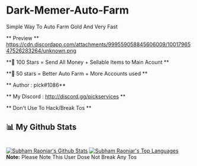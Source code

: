 # Dark-Memer-Auto-Farm
Simple Way To Auto Farm Gold And Very Fast

** Preview **
https://cdn.discordapp.com/attachments/999559058845606009/1001796547526283264/unknown.png

**🚀 100 Stars = Send All Money + Sellable Items to Main Acount  **

**🚀 50 stars = Better Auto Farm + More Accounts used **




** Author : pick#1086**

** My Discord : http://discord.gg/pickservices **

** Don't Use To Hack/Break Tos **

## 📊 My Github Stats

  <br/>
    <a href="https://github.com/8zj/github-readme-stats"><img alt="Subham Raoniar's Github Stats" src="https://github-readme-stats.vercel.app/api?username=8zj&show_icons=true&count_private=true&theme=react&hide_border=true&bg_color=0D1117" /></a>
  <a href="https://github.com/8zj/github-readme-stats"><img alt="Subham Raoniar's Top Languages" src="https://github-readme-stats.vercel.app/api/top-langs/?username=8zj&langs_count=8&count_private=true&layout=compact&theme=react&hide_border=true&bg_color=0D1117" /></a>
  <br/>
  <b>Note:</b> Please Note This User Dose Not Break Any Tos


<br/>
